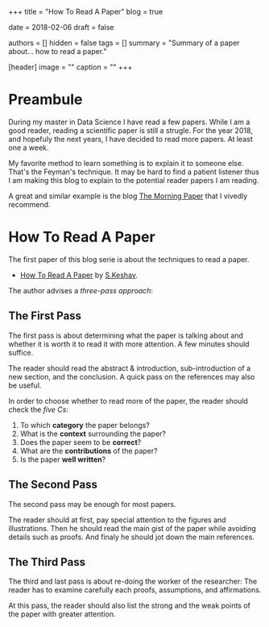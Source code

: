 +++
title = "How To Read A Paper"
blog = true

date = 2018-02-06
draft = false

authors = []
hidden = false
tags = []
summary = "Summary of a paper about... how to read a paper."

[header]
image = ""
caption = ""
+++

# Preambule

During my master in Data Science I have read a few papers. While I am a good
reader, reading a scientific paper is still a strugle. For the year 2018, and hopefuly
the next years, I have decided to read more papers. At least one a week.

My favorite method to learn something is to explain it to someone else.
That's the Feyman's technique. It may be hard to find a patient listener thus
I am making this blog to explain to the potential reader papers I am reading.

A great and similar example is the blog [The Morning Paper](https://blog.acolyer.org/)
that I vivedly recommend.

# How To Read A Paper

The first paper of this blog serie is about the techniques to read a paper.

* [How To Read A Paper](http://ccr.sigcomm.org/online/files/p83-keshavA.pdf) by [S.Keshav](https://scholar.google.com/citations?user=-EMkK7QAAAAJ).

The author advises a *three-pass approach*:

## The First Pass

The first pass is about determining what the paper is talking about and whether
it is worth it to read it with more attention. A few minutes should suffice.

The reader should read the abstract & introduction, sub-introduction of
a new section, and the conclusion. A quick pass on the references may also be useful.

In order to choose whether to read more of the paper, the reader should check the
*five Cs*:

1. To which **category** the paper belongs?
2. What is the **context** surrounding the paper?
3. Does the paper seem to be **correct**?
4. What are the **contributions** of the paper?
5. Is the paper **well written**?

## The Second Pass

The second pass may be enough for most papers.

The reader should at first, pay special attention to the figures and illustrations.
Then he should read the main gist of the paper while avoiding details such as proofs.
And finaly he should jot down the main references.

## The Third Pass

The third and last pass is about re-doing the worker of the researcher: The reader
has to examine carefully each proofs, assumptions, and affirmations.

At this pass, the reader should also list the strong and the weak points of the
paper with greater attention.
